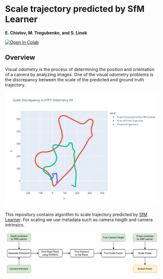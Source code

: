 # Scale trajectory predicted by SfM Learner

**E. Chistov, M. Tregubenko, and S. Linok**

[![Open In Colab](https://colab.research.google.com/assets/colab-badge.svg)](https://colab.research.google.com/github/egorchistov/SfM/blob/master/demo.ipynb)

## Overview

Visual odometry is the process of determining the position and orientation of a camera by analyzing images.
One of the visual odometry problems is the discrepancy between the scale of the predicted and ground truth trajectory.

![Scale discrepancy example](images/scale-discrepancy-example.jpg)

This repository contains algorithm to scale trajectory predicted by [SfM Learner](https://github.com/ClementPinard/SfmLearner-Pytorch).
For scaling we use metadata such as camera heigth and camera intrinsics.

![Algorithm overview](images/algorithm-overview.jpg)
